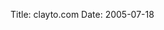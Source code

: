 Title: clayto.com
Date: 2005-07-18

<div id="cp-repo"></div>

<script src="/static/js/repo.js"></script>
<script>
    $(function() {
        $('#cp-repo').repo({
            user: 'mwcz',
            name: 'mwcz'
        });
    });
</script>

